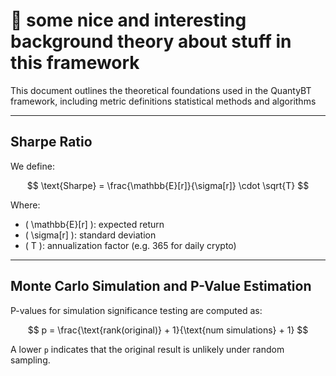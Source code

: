# 📘 some nice and interesting background theory about stuff in this framework

This document outlines the theoretical foundations used in the QuantyBT framework, including metric definitions statistical methods and algorithms

---

## Sharpe Ratio

We define:

$$
\text{Sharpe} = \frac{\mathbb{E}[r]}{\sigma[r]} \cdot \sqrt{T}
$$

Where:

- \( \mathbb{E}[r] \): expected return  
- \( \sigma[r] \): standard deviation  
- \( T \): annualization factor (e.g. 365 for daily crypto)

---

## Monte Carlo Simulation and P-Value Estimation

P-values for simulation significance testing are computed as:

$$
p = \frac{\text{rank(original)} + 1}{\text{num simulations} + 1}
$$

A lower `p` indicates that the original result is unlikely under random sampling.
